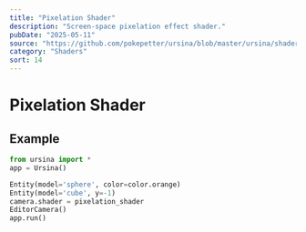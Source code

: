 ```yaml
---
title: "Pixelation Shader"
description: "Screen-space pixelation effect shader."
pubDate: "2025-05-11"
source: "https://github.com/pokepetter/ursina/blob/master/ursina/shaders/screenspace_shaders/pixelation_shader.py"
category: "Shaders"
sort: 14
---
```


# Pixelation Shader

## Example

```python
from ursina import *
app = Ursina()

Entity(model='sphere', color=color.orange)
Entity(model='cube', y=-1)
camera.shader = pixelation_shader
EditorCamera()
app.run()
```